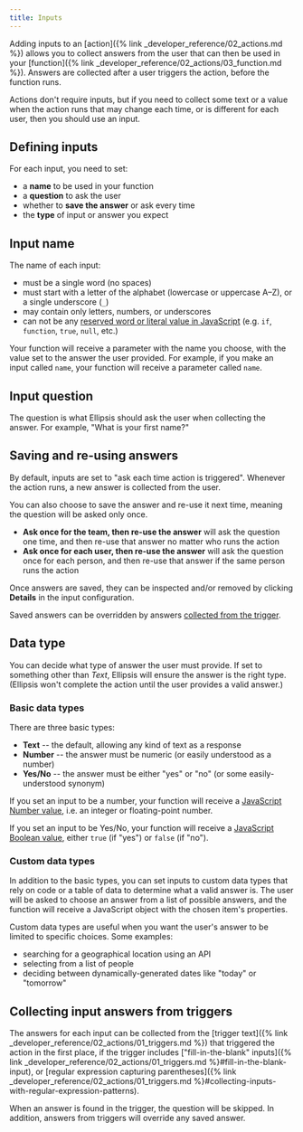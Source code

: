 ```yaml
---
title: Inputs
---
```


Adding inputs to an [action]({% link _developer_reference/02_actions.md %}) allows you to collect answers from the user that can then be used in your [function]({% link _developer_reference/02_actions/03_function.md %}). Answers are collected after a user triggers the action, before the function runs.

Actions don't require inputs, but if you need to collect some text or a value when the action runs that may change each time, or is different for each user, then you should use an input.

## Defining inputs

For each input, you need to set:

- a **name** to be used in your function
- a **question** to ask the user
- whether to **save the answer** or ask every time
- the **type** of input or answer you expect

## Input name

The name of each input:

- must be a single word (no spaces)
- must start with a letter of the alphabet (lowercase or uppercase A–Z), or a single underscore (`_`)
- may contain only letters, numbers, or underscores
- can not be any [reserved word or literal value in JavaScript](https://developer.mozilla.org/en-US/docs/Web/JavaScript/Reference/Lexical_grammar#Keywords) (e.g. `if`, `function`, `true`, `null`, etc.)

Your function will receive a parameter with the name you choose, with the value set to the answer the user provided. For example, if you make an input called `name`, your function will receive a parameter called `name`.

## Input question

The question is what Ellipsis should ask the user when collecting the answer. For example, "What is your first name?"

## Saving and re-using answers

By default, inputs are set to "ask each time action is triggered". Whenever the action runs, a new answer is collected from the user.

You can also choose to save the answer and re-use it next time, meaning the question will be asked only once.

- **Ask once for the team, then re-use the answer** will ask the question one time, and then re-use that answer no matter who runs the action
- **Ask once for each user, then re-use the answer** will ask the question once for each person, and then re-use that answer if the same person runs the action

Once answers are saved, they can be inspected and/or removed by clicking **Details** in the input configuration.

Saved answers can be overridden by answers [collected from the trigger](#collecting-input-answers-from-triggers).

## Data type

You can decide what type of answer the user must provide. If set to something other than _Text_, Ellipsis will ensure the answer is the right type. (Ellipsis won't complete the action until the user provides a valid answer.)

### Basic data types

There are three basic types:

- **Text** -- the default, allowing any kind of text as a response
- **Number** -- the answer must be numeric (or easily understood as a number)
- **Yes/No** -- the answer must be either "yes" or "no" (or some easily-understood synonym)

If you set an input to be a number, your function will receive a [JavaScript Number value](https://developer.mozilla.org/en-US/docs/Web/JavaScript/Reference/Global_Objects/Number), i.e. an integer or floating-point number.

If you set an input to be Yes/No, your function will receive a [JavaScript Boolean value](https://developer.mozilla.org/en-US/docs/Web/JavaScript/Reference/Global_Objects/Boolean), either `true` (if "yes") or `false` (if "no").

### Custom data types

In addition to the basic types, you can set inputs to custom data types that rely on code or a table of data to determine what a valid answer is. The user will be asked to choose an answer from a list of possible answers, and the function will receive a JavaScript object with the chosen item's properties.

Custom data types are useful when you want the user's answer to be limited to specific choices. Some examples:

- searching for a geographical location using an API
- selecting from a list of people
- deciding between dynamically-generated dates like "today" or "tomorrow"

## Collecting input answers from triggers

The answers for each input can be collected from the [trigger text]({% link _developer_reference/02_actions/01_triggers.md %}) that triggered the action in the first place, if the trigger includes ["fill-in-the-blank" inputs]({% link _developer_reference/02_actions/01_triggers.md %}#fill-in-the-blank-input), or [regular expression capturing parentheses]({% link _developer_reference/02_actions/01_triggers.md %}#collecting-inputs-with-regular-expression-patterns).

When an answer is found in the trigger, the question will be skipped. In addition, answers from triggers will override any saved answer.
